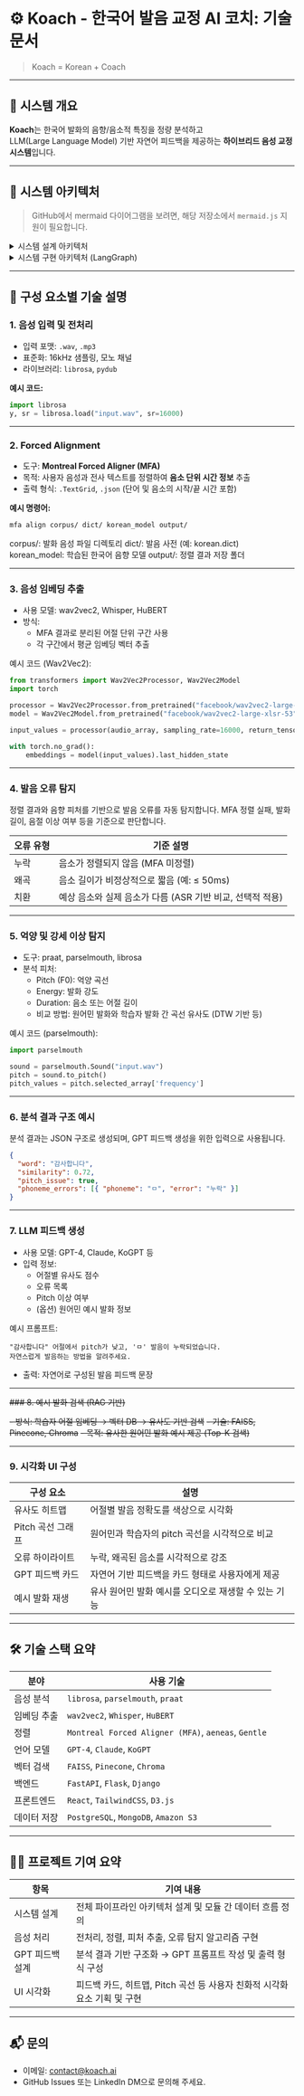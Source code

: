 # ⚙️ Koach - 한국어 발음 교정 AI 코치: 기술 문서

> Koach = Korean + Coach

---

## 🧠 시스템 개요

**Koach**는 한국어 발화의 음향/음소적 특징을 정량 분석하고  
LLM(Large Language Model) 기반 자연어 피드백을 제공하는 **하이브리드 음성 교정 시스템**입니다.

---

## 🧱 시스템 아키텍처

> GitHub에서 mermaid 다이어그램을 보려면, 해당 저장소에서 `mermaid.js` 지원이 필요합니다.

<details>
<summary>시스템 설계 아키텍처</summary>

```mermaid
flowchart TD
    A["🎙️ 학습자 음성 입력"] --> B1["📁 음성 전처리"]

    B1 --> B2["🧭 Forced Alignment\n(단어/음소 정렬)"]
    B1 --> B3["📈 음향 피처 추출\n(Pitch, Duration 등)"]
    B1 --> B4["🧠 음성 임베딩 추출\n(Wav2Vec2 / Whisper)"]

    B2 --> C1["🔍 발음 오류 탐지"]
    B3 --> C2["🔍 억양 및 강세 이상 탐지"]
    B4 --> C3["🔍 원어민 발화와 유사도 분석"]

    C1 --> D["🧠 LLM 피드백 프롬프트 구조 구성\n(분석 결과 통합)"]
    C2 --> D
    C3 --> D

    D --> E["🧠 LLM 피드백 결과 생성\n(분석 기반 프롬프트)"]

    E --> F["🖥️ UI 출력\n시각화 및 피드백 카드"]
```

</details>

<details>
<summary>시스템 구현 아키텍처 (LangGraph)</summary>

```mermaid
flowchart TD
    Start([▶️ Start]) --> ExtractFeatures["🎧 ExtractFeatures<br>피처 추출"]
    ExtractFeatures -->|✔| AnalyzeFeatures["🧠 AnalyzeFeatures<br>발음 오류, pitch, 유사도"]
    ExtractFeatures -->|❌ 오류| ErrorHandler["🚨 ErrorHandler<br>예외 처리"]

    AnalyzeFeatures -->|✔| ClassifyFeedback["🧠 ClassifyFeedbackType<br>칭찬형 / 제안형 / 오류수정형"]
    AnalyzeFeatures -->|❌ 오류| ErrorHandler

    ClassifyFeedback -->|칭찬형| GPT_Praise["🤖 GPT_Praise<br>칭찬 중심 피드백"]
    ClassifyFeedback -->|제안형| GPT_Suggest["🤖 GPT_Suggest<br>발음 개선 제안"]
    ClassifyFeedback -->|수정형| GPT_ErrorFix["🤖 GPT_ErrorFix<br>오류 수정 설명"]
    ClassifyFeedback -->|❌ 오류| ErrorHandler

    %% GPT 노드 결과
    GPT_Praise -->|✔| SaveFeedback["💾 SaveFeedback<br>피드백 저장"]
    GPT_Suggest -->|✔| SaveFeedback
    GPT_ErrorFix -->|✔| SaveFeedback

    %% GPT 실패 시 재시도
    GPT_Praise -->|❌ 실패| RetryGPT["🔁 RetryGPT<br>GPT 재시도"]
    GPT_Suggest -->|❌ 실패| RetryGPT
    GPT_ErrorFix -->|❌ 실패| RetryGPT

    RetryGPT -->|재시도 성공| SaveFeedback
    RetryGPT -->|재시도 실패| ErrorHandler

    %% 오류 핸들링 → fallback 피드백
    ErrorHandler --> LogError["📝 LogError<br>에러 정보 저장"]
    LogError --> FallbackFeedback["🛟 FallbackFeedback<br>기본 피드백 생성"]
    FallbackFeedback --> SaveFeedback

    SaveFeedback --> LogState["📊 LogState<br>중간 결과 저장"]
    LogState --> UserNotification["📣 UserNotification<br>사용자 메시지 구성"]
    UserNotification --> Return(["✅ Return<br>피드백 응답 반환"])
    Return --> End([🏁 End])
```

</details>

---

## 🔧 구성 요소별 기술 설명

### 1. 음성 입력 및 전처리

- 입력 포맷: `.wav`, `.mp3`
- 표준화: 16kHz 샘플링, 모노 채널
- 라이브러리: `librosa`, `pydub`

**예시 코드:**

```python
import librosa
y, sr = librosa.load("input.wav", sr=16000)
```

---

### 2. Forced Alignment

- 도구: **Montreal Forced Aligner (MFA)**
- 목적: 사용자 음성과 전사 텍스트를 정렬하여 **음소 단위 시간 정보** 추출
- 출력 형식: `.TextGrid`, `.json` (단어 및 음소의 시작/끝 시간 포함)

**예시 명령어:**

```bash
mfa align corpus/ dict/ korean_model output/
```

corpus/: 발화 음성 파일 디렉토리
dict/: 발음 사전 (예: korean.dict)
korean_model: 학습된 한국어 음향 모델
output/: 정렬 결과 저장 폴더

---

### 3. 음성 임베딩 추출

- 사용 모델: wav2vec2, Whisper, HuBERT
- 방식:
  - MFA 결과로 분리된 어절 단위 구간 사용
  - 각 구간에서 평균 임베딩 벡터 추출

예시 코드 (Wav2Vec2):

```python
from transformers import Wav2Vec2Processor, Wav2Vec2Model
import torch

processor = Wav2Vec2Processor.from_pretrained("facebook/wav2vec2-large-xlsr-53")
model = Wav2Vec2Model.from_pretrained("facebook/wav2vec2-large-xlsr-53")

input_values = processor(audio_array, sampling_rate=16000, return_tensors="pt").input_values

with torch.no_grad():
    embeddings = model(input_values).last_hidden_state
```

---

### 4. 발음 오류 탐지

정렬 결과와 음향 피처를 기반으로 발음 오류를 자동 탐지합니다.
MFA 정렬 실패, 발화 길이, 음절 이상 여부 등을 기준으로 판단합니다.

| 오류 유형 | 기준 설명                                                 |
| --------- | --------------------------------------------------------- |
| 누락      | 음소가 정렬되지 않음 (MFA 미정렬)                         |
| 왜곡      | 음소 길이가 비정상적으로 짧음 (예: ≤ 50ms)                |
| 치환      | 예상 음소와 실제 음소가 다름 (ASR 기반 비교, 선택적 적용) |

---

### 5. 억양 및 강세 이상 탐지

- 도구: praat, parselmouth, librosa
- 분석 피처:
  - Pitch (F0): 억양 곡선
  - Energy: 발화 강도
  - Duration: 음소 또는 어절 길이
  - 비교 방법: 원어민 발화와 학습자 발화 간 곡선 유사도 (DTW 기반 등)

예시 코드 (parselmouth):

```python
import parselmouth

sound = parselmouth.Sound("input.wav")
pitch = sound.to_pitch()
pitch_values = pitch.selected_array['frequency']
```

---

### 6. 분석 결과 구조 예시

분석 결과는 JSON 구조로 생성되며, GPT 피드백 생성을 위한 입력으로 사용됩니다.

```json
{
  "word": "감사합니다",
  "similarity": 0.72,
  "pitch_issue": true,
  "phoneme_errors": [{ "phoneme": "ㅁ", "error": "누락" }]
}
```

---

### 7. LLM 피드백 생성

- 사용 모델: GPT-4, Claude, KoGPT 등
- 입력 정보:
  - 어절별 유사도 점수
  - 오류 목록
  - Pitch 이상 여부
  - (옵션) 원어민 예시 발화 정보

예시 프롬프트:

```
"감사합니다" 어절에서 pitch가 낮고, 'ㅁ' 발음이 누락되었습니다.
자연스럽게 발음하는 방법을 알려주세요.
```

- 출력: 자연어로 구성된 발음 피드백 문장

---

~~### 8. 예시 발화 검색 (RAG 기반)~~

~~- 방식: 학습자 어절 임베딩 → 벡터 DB → 유사도 기반 검색~~
~~- 기술: FAISS, Pinecone, Chroma~~
~~- 목적: 유사한 원어민 발화 예시 제공 (Top-K 검색)~~

---

### 9. 시각화 UI 구성

| 구성 요소         | 설명                                                 |
| ----------------- | ---------------------------------------------------- |
| 유사도 히트맵     | 어절별 발음 정확도를 색상으로 시각화                 |
| Pitch 곡선 그래프 | 원어민과 학습자의 pitch 곡선을 시각적으로 비교       |
| 오류 하이라이트   | 누락, 왜곡된 음소를 시각적으로 강조                  |
| GPT 피드백 카드   | 자연어 기반 피드백을 카드 형태로 사용자에게 제공     |
| 예시 발화 재생    | 유사 원어민 발화 예시를 오디오로 재생할 수 있는 기능 |

---

## 🛠️ 기술 스택 요약

| 분야        | 사용 기술                                           |
| ----------- | --------------------------------------------------- |
| 음성 분석   | `librosa`, `parselmouth`, `praat`                   |
| 임베딩 추출 | `wav2vec2`, `Whisper`, `HuBERT`                     |
| 정렬        | `Montreal Forced Aligner (MFA)`, `aeneas`, `Gentle` |
| 언어 모델   | `GPT-4`, `Claude`, `KoGPT`                          |
| 벡터 검색   | `FAISS`, `Pinecone`, `Chroma`                       |
| 백엔드      | `FastAPI`, `Flask`, `Django`                        |
| 프론트엔드  | `React`, `TailwindCSS`, `D3.js`                     |
| 데이터 저장 | `PostgreSQL`, `MongoDB`, `Amazon S3`                |

---

## 👨‍💻 프로젝트 기여 요약

| 항목            | 기여 내용                                                                 |
| --------------- | ------------------------------------------------------------------------- |
| 시스템 설계     | 전체 파이프라인 아키텍처 설계 및 모듈 간 데이터 흐름 정의                 |
| 음성 처리       | 전처리, 정렬, 피처 추출, 오류 탐지 알고리즘 구현                          |
| GPT 피드백 설계 | 분석 결과 기반 구조화 → GPT 프롬프트 작성 및 출력 형식 구성               |
| UI 시각화       | 피드백 카드, 히트맵, Pitch 곡선 등 사용자 친화적 시각화 요소 기획 및 구현 |

---

## 📬 문의

- 이메일: contact@koach.ai
- GitHub Issues 또는 LinkedIn DM으로 문의해 주세요.
